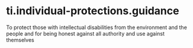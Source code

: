 # ti.individual-protections.guidance
To protect those with intellectual disabilities from the environment and the people and for being honest against all authority and use against themselves
